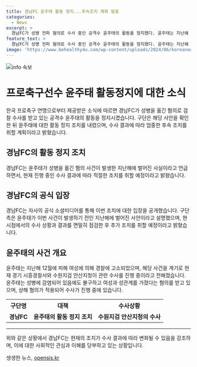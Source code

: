 ```yaml
---
title: 경남FC 윤주태 활동 정지...후속조치 계획 발표
categories:
  - News
excerpt: >
  경남FC가 성병 전파 혐의로 수사 중인 공격수 윤주태의 활동을 정지했다. 윤주태는 지난해 성병 전파로 상해 혐의로 입건됐으며, 경남FC는 사실관계 확인 후 활동 정지 조치를 내린 것으로 알려졌다. 구단은 수사 결과에 따라 엄중한 조치를 취할 계획이라 밝혔으며, 현재는 수원지검 안산지청이 수사 중이라고 전해졌다. (150자)
feature_text: >
  경남FC가 성병 전파 혐의로 수사 중인 공격수 윤주태의 활동을 정지했다. 윤주태는 지난해 성병 전파로 상해 혐의로 입건됐으며, 경남FC는 사실관계 확인 후 활동 정지 조치를 내린 것으로 알려졌다. 구단은 수사 결과에 따라 엄중한 조치를 취할 계획이라 밝혔으며, 현재는 수원지검 안산지청이 수사 중이라고 전해졌다. (150자)
image: 'https://www.behealthy4u.com/wp-content/uploads/2024/06/koreanews.jpg'
---
```


<p><img src="https://www.behealthy4u.com/wp-content/uploads/2024/06/koreanews.jpg" alt="info 속보" /></p>

<h1>프로축구선수 윤주태 활동정지에 대한 소식</h1>

<p data-ke-size="size16">한국 프로축구 연맹으로부터 제공받은 소식에 따르면 경남FC가 성병을 옮긴 혐의로 검찰 수사를 받고 있는 공격수 윤주태의 활동을 정지시켰습니다. 구단은 해당 사안을 확인한 뒤 윤주태에 대한 활동 정지 조치를 내렸으며, 수사 결과에 따라 엄중한 후속 조치를 취할 계획이라고 밝혔습니다.</p>

<h2 data-ke-size="size26">경남FC의 활동 정지 조치</h2>

<p data-ke-size="size16">경남FC는 윤주태가 성병을 옮긴 혐의 사건이 발생한 지난해에 벌어진 사실이라고 언급하면서, 현재 진행 중인 수사 결과에 따라 적절한 조치를 취할 예정이라고 밝혔습니다.</p>

<h2 data-ke-size="size26">경남FC의 공식 입장</h2>

<p data-ke-size="size16">경남FC는 자사의 공식 소셜미디어를 통해 이번 조치에 대한 입장을 공개했습니다. 구단 측은 윤주태가 이번 사건이 발생하기 전인 지난해에 벌어진 사안이라고 설명했으며, 현 시점에서의 수사 상황과 결과를 면밀히 점검한 후 추가 조치를 취할 예정이라고 밝혔습니다.</p>

<h2 data-ke-size="size26">윤주태의 사건 개요</h2>

<p data-ke-size="size16">윤주태는 지난해 12월에 피해 여성에 의해 경찰에 고소되었으며, 해당 사건을 계기로 현재 경기 시흥경찰서와 수원지검 안산지청이 관련 수사를 진행 중이라고 전해졌습니다. 윤주태는 성병에 감염되어 있음에도 불구하고 여성과 성관계를 가졌다는 혐의를 받고 있으며, 상해 혐의가 적용되어 수사가 진행 중에 있습니다.</p>

<table>
    <tr>
        <th>구단명</th>
        <th>대책</th>
        <th>수사상황</th>
    </tr>
    <tr>
        <td style="text-align: center; height: 17px;"><b>경남FC</b></td>
        <td style="text-align: center; height: 17px;"><b>윤주태의 활동 정지 조치</b></td>
        <td style="text-align: center; height: 17px;"><b>수원지검 안산지청의 수사</b></td>
    </tr>
</table>

<hr>

<p data-ke-size="size16">위와 같은 상황에서 경남FC는 현재의 조치가 수사 결과에 따라 변화될 수 있음을 강조하며, 이에 대한 사회적인 관심과 이해를 당부하고 있는 상황입니다.</p>
생생한 뉴스, <a href="https://opensis.kr" rel="dofollow">opensis.kr</a>


